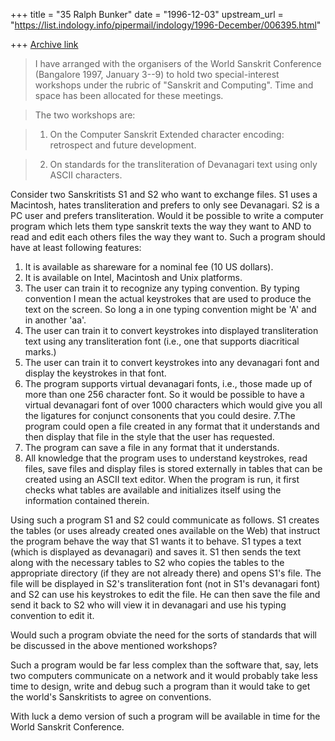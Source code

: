 +++
title = "35 Ralph Bunker"
date = "1996-12-03"
upstream_url = "https://list.indology.info/pipermail/indology/1996-December/006395.html"

+++
[Archive link](https://list.indology.info/pipermail/indology/1996-December/006395.html)

>I have arranged with the organisers of the World Sanskrit Conference
>(Bangalore 1997, January 3--9) to hold two special-interest workshops
>under the rubric of "Sanskrit and Computing".  Time and space has been
>allocated for these meetings. 

>The two workshops are:

> 1. On the Computer Sanskrit Extended character encoding: retrospect and
>   future development.

>2. On standards for the transliteration of Devanagari text using only
>   ASCII characters. 

Consider two Sanskritists S1 and S2 who want to exchange files. S1 uses a 
Macintosh, hates transliteration and prefers to only see Devanagari. S2 is a 
PC user and prefers transliteration. Would it be possible to write a computer 
program which lets them type sanskrit texts the way they want to AND to read 
and edit each others files the way they want to. Such a program should have at 
least following features:
1. It is available as shareware for a nominal fee (10 US dollars).
2. It is available on Intel, Macintosh and Unix platforms.
3. The user can train it to recognize any typing convention.  By typing 
convention I mean the actual keystrokes that are used to produce the text on 
the screen. So long a in one typing convention might be 'A' and in another 
'aa'.
4. The user can train it to convert keystrokes into displayed transliteration 
text using any transliteration font (i.e., one that supports diacritical 
marks.)
5. The user can train it to convert keystrokes into any devanagari font and 
display the keystrokes in that font.
6. The program supports virtual devanagari fonts, i.e., those made up of more 
than one 256 character font. So it would be possible to have a virtual 
devanagari font of over 1000 characters which would give you all the ligatures 
for conjunct consonents that you could desire.
7.The program could open a file created in any format that it understands and 
then display that file in the style that the user has requested.
8. The program can save a file in any format that it understands.
9. All knowledge that the program uses to understand keystrokes, read files, 
save files and display files is stored externally in tables that can be 
created using an ASCII text editor. When the program is run, it first checks 
what tables are available and initializes itself using the information 
contained therein.

Using such a program S1 and S2 could communicate as follows. S1 creates the 
tables (or uses already created ones available on the Web) that instruct the 
program behave the way that S1 wants it to behave. S1 types a text (which is 
displayed as devanagari) and saves it. S1 then sends the text along with the 
necessary tables to S2 who copies the tables to the appropriate directory (if 
they are not already there) and opens S1's file. The file will be displayed in 
S2's transliteration font (not in S1's devanagari font) and S2 can use his 
keystrokes to edit the file. He can then save the file and send it back to S2 
who will view it in devanagari and use his typing convention to edit it.

Would such a program obviate the need for the sorts of standards that will be 
discussed in the above mentioned workshops? 

Such a program would be far less complex than the software that, say, lets two 
computers communicate on a network and it would probably take less time to 
design, write and debug such a program than it would take to get the world's 
Sanskritists to agree on conventions.

With luck a demo version of such a program will be available in time for the 
World Sanskrit Conference.





